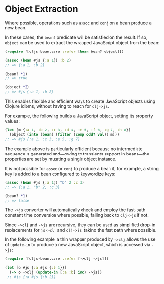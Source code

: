# Object Extraction

Where possible, operations such as `assoc` and `conj` on a bean produce a new bean. 

In these cases, the `bean?` predicate will be satisfied on the result. If so, `object` 
can be used to extract the wrapped JavaScript object from the bean:

```clojure
(require '[cljs-bean.core :refer [bean bean? object]])

(assoc (bean #js {:a 1}) :b 2)
;; => {:a 1, :b 2}

(bean? *1)
;; => true

(object *2)
;; => #js {:a 1, :b 2}
```

This enables flexible and efficient ways to create JavaScript objects
using Clojure idioms, without having to reach for `clj->js`.

For example, the following builds a JavaScript object, setting its property values:

```clojure
(let [m {:a 1, :b 2, :c 3, :d 4, :e 5, :f 6, :g 7, :h 8}]
  (object (into (bean) (filter (comp odd? val)) m)))
;; => #js {:a 1, :c 3, :e 5, :g 7}
```

The example above is particularly efficient because no intermediate sequence is 
generated and—owing to transients support in beans—the properties are set by 
mutating a single object instance.

It is not possible for `assoc` or `conj` to produce a bean if, for example, a string key is
added to a bean configured to keywordize keys:

```clojure
(assoc (bean #js {:a 1}) "b" 2 :c 3)
;; => {:a 1, "b" 2, :c 3}

(bean? *1)
;; => false
```

The `->js` converter will automatically check and employ the fast-path 
constant time conversion where possible, falling back to `clj->js` if not.

Since `->clj` and `->js` are recursive, they can be used as simplified 
drop-in replacements for `js->clj` and `clj->js`, taking the fast path 
where possible.

In the following example, a thin wrapper produced by `->clj` allows the
use of `update-in` to produce a new JavaScript object, which is accessed
via `->js`:

```clojure
(require '[cljs-bean.core :refer [->clj ->js]])

(let [o #js {:a #js {:b 1}}]
  (-> o ->clj (update-in [:a :b] inc) ->js))
 ;; #js {:a #js {:b 2}}
```